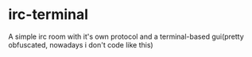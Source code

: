 # irc-terminal
A simple irc room with it's own protocol and a terminal-based gui(pretty obfuscated, nowadays i don't code like this)
